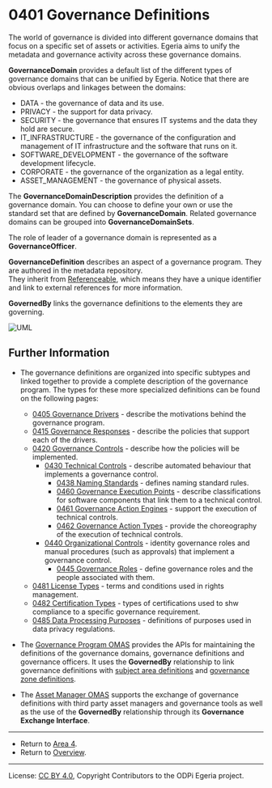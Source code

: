 <!-- SPDX-License-Identifier: CC-BY-4.0 -->
<!-- Copyright Contributors to the ODPi Egeria project. -->

# 0401 Governance Definitions

The world of governance is divided into different governance domains that focus on a specific set of assets or activities.
Egeria aims to unify the metadata and governance activity across
these governance domains.

**GovernanceDomain** provides a default list of the
different types of governance domains that can be unified by Egeria.
Notice that there are obvious overlaps and linkages between the domains:

* DATA - the governance of data and its use.
* PRIVACY - the support for data privacy.
* SECURITY - the governance that ensures IT systems and the data they hold are secure.
* IT_INFRASTRUCTURE - the governance of the configuration and management of IT infrastructure and the software that runs on it.
* SOFTWARE_DEVELOPMENT - the governance of the software development lifecycle.
* CORPORATE - the governance of the organization as a legal entity.
* ASSET_MANAGEMENT - the governance of physical assets.

The **GovernanceDomainDescription** provides the definition of a governance domain.
You can choose to define your own or use the standard set that are defined by **GovernanceDomain**.
Related governance domains can be grouped into **GovernanceDomainSets**.

The role of leader of a governance domain is represented as a **GovernanceOfficer**.

**GovernanceDefinition** describes an aspect of a governance program.
They are authored in the metadata repository.  
They inherit from [Referenceable](0010-Base-Model.md),
which means they have a unique identifier and link to external references for more information.

**GovernedBy** links the governance definitions to the elements they are governing.

![UML](0401-Governance-Definitions.png#pagewidth)


## Further Information

* The governance definitions are organized into specific subtypes and linked together to provide a complete
  description of the governance program.  The types for these more specialized definitions can be found
  on the following pages:
  
  * [0405 Governance Drivers](0405-Governance-Drivers.md) - describe the motivations behind the governance program.
  * [0415 Governance Responses](0415-Governance-Responses.md) - describe the policies that support each of the drivers.
  * [0420 Governance Controls](0420-Governance-Controls.md) - describe how the policies will be implemented.
     * [0430 Technical Controls](0430-Technical-Controls.md) - describe automated behaviour that implements a governance control.
       * [0438 Naming Standards](0438-Naming-Standards.md) - defines naming standard rules.
       * [0460 Governance Execution Points](0460-Governance-Execution-Points.md) - describe classifications for software components that link them to a technical control.
       * [0461 Governance Action Engines](0461-Governance-Engines.md) - support the execution of technical controls.
       * [0462 Governance Action Types](0462-Governance-Action-Types.md) - provide the choreography of the execution of technical controls.
     * [0440 Organizational Controls](0440-Organizational-Controls.md) - identity governance roles and manual procedures (such as approvals) that implement a governance control.
       * [0445 Governance Roles](0445-Governance-Roles.md) - define governance roles and the people associated with them.
  * [0481 License Types](0481-Licenses.md) - terms and conditions used in rights management.
  * [0482 Certification Types](0482-Certifications.md) - types of certifications used to shw compliance to a specific governance requirement.
  * [0485 Data Processing Purposes](0485-Data-Processing-Purposes.md) - definitions of purposes used in data privacy regulations.

* The [Governance Program OMAS](../../../open-metadata-implementation/access-services/governance-program)
  provides the APIs for maintaining the definitions of the governance domains, governance definitions and
  governance officers. It uses the **GovernedBy** relationship to link governance definitions 
  with [subject area definitions](0425-Subject-Areas.md) and
  [governance zone definitions](0424-Governance-Zones.md).
  
* The [Asset Manager OMAS](../../../open-metadata-implementation/access-services/asset-manager) supports the
  exchange of governance definitions with third party asset managers and governance tools as well as the
  use of the **GovernedBy** relationship through its **Governance Exchange Interface**.

----

* Return to [Area 4](Area-4-models.md).
* Return to [Overview](.).

----
License: [CC BY 4.0](https://creativecommons.org/licenses/by/4.0/),
Copyright Contributors to the ODPi Egeria project.
